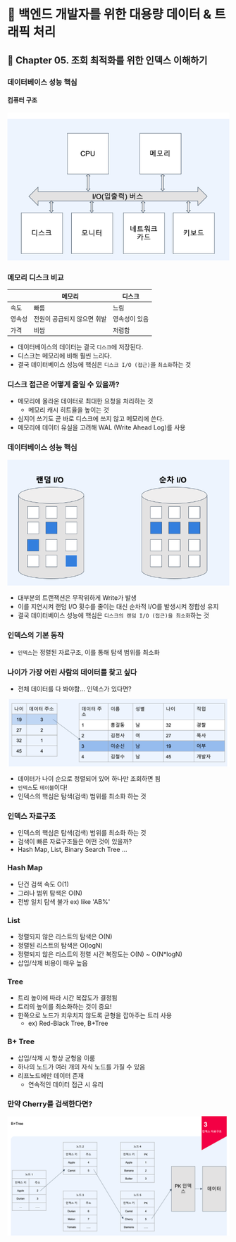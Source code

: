 # :book: 백엔드 개발자를 위한 대용량 데이터 & 트래픽 처리

## :pushpin: Chapter 05. 조회 최적화를 위한 인덱스 이해하기
### 데이터베이스 성능 핵심

#### 컴퓨터 구조 

![](./images/컴퓨터구조.png)

### 메모리 디스크 비교 
|     |메모리|디스크|
|-----|---|---|
| 속도  |빠름|느림|
|영속성|전원이 공급되지 않으면 휘발|영속성이 있음|
|가격|비쌈|저렴함|

- 데이터베이스의 데이터는 결국 `디스크`에 저장된다.
- 디스크는 메모리에 비해 훨씬 느리다.
- 결국 데이터베이스 성능에 핵심은 `디스크 I/O (접근)`을 `최소화`하는 것

### 디스크 접근은 어떻게 줄일 수 있을까?
- 메모리에 올라온 데이터로 최대한 요청을 처리하는 것
  - 메모리 캐시 히트율을 높이는 것
- 심지어 쓰기도 곧 바로 디스크에 쓰지 않고 메모리에 쓴다.
- 메모리에 데이터 유실을 고려해 WAL (Write Ahead Log)를 사용

### 데이터베이스 성능 핵심

![](./images/랜덤I:O.png)

- 대부분의 트랜잭션은 무작위하게 Write가 발생
- 이를 지연시켜 랜덤 I/O 횟수를 줄이는 대신 순차적 I/O를 발생시켜 정합성 유지
- 결국 데이터베이스 성능에 핵심은 `디스크의 랜덤 I/O (접근)을 최소화`하는 것

### 인덱스의 기본 동작
- `인덱스`는 정렬된 자료구조, 이를 통해 탐색 범위를 최소화

### 나이가 가장 어린 사람의 데이터를 찾고 싶다
- 전체 데이터를 다 봐야함... 인덱스가 있다면?

![](./images/인덱스기본동작.png)
- 데이터가 나이 순으로 정렬되어 있어 하나만 조회하면 됨
- `인덱스`도 `테이블`이다!
- 인덱스의 핵심은 탐색(검색) 범위를 최소화 하는 것 

### 인덱스 자료구조
- 인덱스의 핵심은 탐색(검색) 범위를 최소화 하는 것
- 검색이 빠른 자료구조들은 어떤 것이 있을까?
- Hash Map, List, Binary Search Tree ...

### Hash Map
- 단건 검색 속도 O(1)
- 그러나 범위 탐색은 O(N)
- 전방 일치 탐색 불가 ex) like 'AB%'

### List
- 정렬되지 않은 리스트의 탐색은 O(N)
- 정렬된 리스트의 탐색은 O(logN)
- 정렬되지 않은 리스트의 정렬 시간 복잡도는 O(N) ~ O(N*logN)
- 삽입/삭제 비용이 매우 높음

### Tree
- 트리 높이에 따라 시간 복잡도가 결정됨
- 트리의 높이를 최소화하는 것이 중요!
- 한쪽으로 노드가 치우치지 않도록 균형을 잡아주는 트리 사용
  - ex) Red-Black Tree, B+Tree

### B+ Tree
- 삽입/삭제 시 항상 균형을 이룸
- 하나의 노드가 여러 개의 자식 노드를 가질 수 있음
- 리프노드에만 데이터 존재
  - 연속적인 데이터 접근 시 유리

### 만약 Cherry를 검색한다면?
![](./images/인덱스자료구조.png)